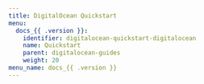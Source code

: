 ```yaml
---
title: DigitalOcean Quickstart
menu:
  docs_{{ .version }}:
    identifier: digitalocean-quickstart-digitalocean
    name: Quickstart
    parent: digitalocean-guides
    weight: 20
menu_name: docs_{{ .version }}
---
```



